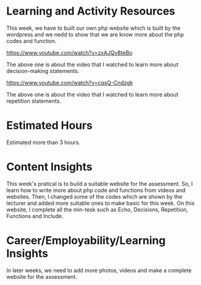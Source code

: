 # Learning and Activity Resources

This week, we have to built our own php website which is built by the wordpress and we nedd to show that we are know more about the php codes and function.

https://www.youtube.com/watch?v=zxAJQv8teBo
 
The above one is about the video that I watched to learn more about decision-making statements.

 https://www.youtube.com/watch?v=cqsQ-Cndzgk

  The above one is about the video that I watched to learn more about repetition statements.

# Estimated Hours

Estimated more than 3 hours.

# Content Insights

This week's pratical is to build a suitable website for the assessment. So, I learn how to write more about php code and functions from videos and websites. Then, I changed some of the codes which are shown by the lecturer and added more suitable ones to make basic for this week. On this website, I complete all the min-tesk such as Echo, Decisions, Repetition, Functions and Include.

# Career/Employability/Learning Insights

In later weeks, we need to add more photos, videos and make a complete website for the assessment.
